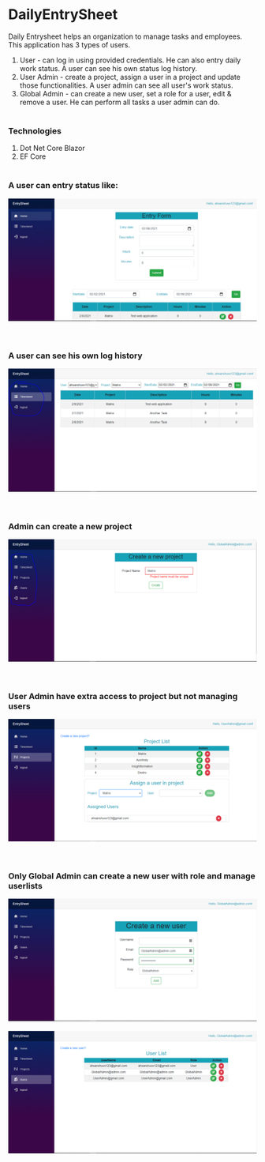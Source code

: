 # DailyEntrySheet

Daily Entrysheet helps an organization to manage tasks and employees.<br>
This application has 3 types of users.
1. User - can log in using provided credentials. He can also entry daily work status. A user can see his own status log history.
2. User Admin - create a project, assign a user in a project and update those functionalities. A user admin can see all user's work status.
3. Global Admin - can create a new user, set a role for a user, edit & remove a user. He can perform all tasks a user admin can do.<br><br>

### Technologies 
1. Dot Net Core Blazor
2. EF Core
<br> <br>

### A user can entry status like: <br>
![alt text](https://github.com/AhsanShuvo/ImageResources/blob/master/entrysheet/log%20entry.PNG) <br> <br> <br>

### A user can see his own log history<br>
![alt text](https://github.com/AhsanShuvo/ImageResources/blob/master/entrysheet/timesheet.PNG)<br><br><br>

### Admin can create a new project <br>
![alt text](https://github.com/AhsanShuvo/ImageResources/blob/master/entrysheet/new%20project.PNG)<br><br><br>

### User Admin have extra access to project but not managing users<br>
![alt text](https://github.com/AhsanShuvo/ImageResources/blob/master/entrysheet/useradminprojects.PNG)<br><br><br>

### Only Global Admin can create a new user with role and manage userlists
![alt text](https://github.com/AhsanShuvo/ImageResources/blob/master/entrysheet/create%20user.PNG)<br><br>
![alt text](https://github.com/AhsanShuvo/ImageResources/blob/master/entrysheet/UserLists.PNG)
